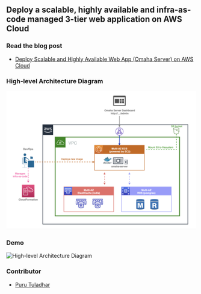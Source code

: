 ## Deploy a scalable, highly available and infra-as-code managed 3-tier web application on AWS Cloud

### Read the blog post
- [Deploy Scalable and Highly Available Web App (Omaha Server) on AWS Cloud](https://medium.com/@ptuladhar3/deploy-scalable-and-highly-available-web-app-omaha-server-on-aws-cloud-69e26df7c85b)

### High-level Architecture Diagram
![High-level Architecture Diagram](images/architecture.png)

### Demo

![High-level Architecture Diagram](images/demo.gif)

### Contributor
- [Puru Tuladhar](ptuladhar3@gmail.com)
